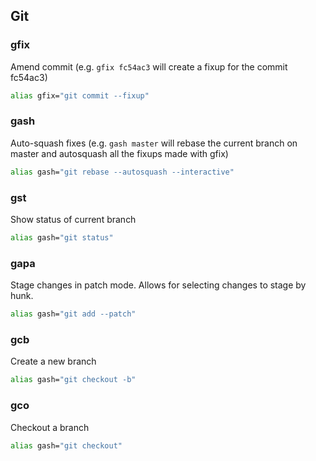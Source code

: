 ## Git

### gfix
Amend commit (e.g. `gfix fc54ac3` will create a fixup for the commit fc54ac3)
```bash
alias gfix="git commit --fixup"
```

### gash
Auto-squash fixes (e.g. `gash master` will rebase the current branch on master and autosquash all the fixups made with gfix)
```bash
alias gash="git rebase --autosquash --interactive"
```

### gst
Show status of current branch
```bash
alias gash="git status"
```

### gapa
Stage changes in patch mode. Allows for selecting changes to stage by hunk.
```bash
alias gash="git add --patch"
```

### gcb
Create a new branch
```bash
alias gash="git checkout -b"
```

### gco
Checkout a branch
```bash
alias gash="git checkout"
```
